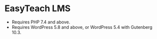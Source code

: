 # EasyTeach LMS

- Requires PHP 7.4 and above.
- Requires WordPress 5.8 and above, or WordPress 5.4 with Gutenberg 10.3.